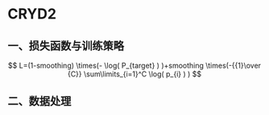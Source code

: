 # CRYD2
## 一、损失函数与训练策略
$$
L=(1-smoothing) \times(- \log( P_{target} ) )+smoothing \times(-{{1}\over {C}} \sum\limits_{i=1}^C \log( p_{i} )  )
$$

## 二、数据处理
